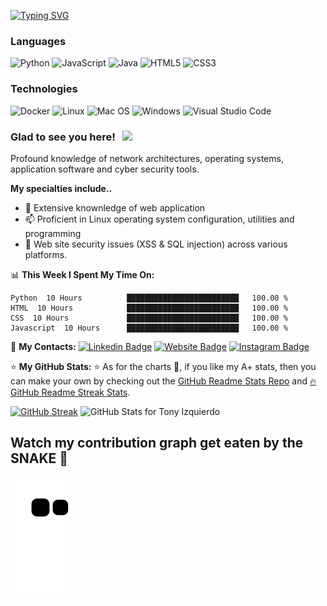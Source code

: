 [![Typing SVG](https://readme-typing-svg.herokuapp.com?color=%231B790D&size=100&lines=Medical+And+Security+Research)](https://git.io/typing-svg)
###  Languages 

![Python](https://img.shields.io/badge/python-3670A0?style=for-the-badge&logo=python&logoColor=ffdd54)
![JavaScript](https://img.shields.io/badge/javascript-%23323330.svg?style=for-the-badge&logo=javascript&logoColor=%23F7DF1E)
![Java](https://img.shields.io/badge/java-%23ED8B00.svg?style=for-the-badge&logo=java&logoColor=white)
![HTML5](https://img.shields.io/badge/html5-%23E34F26.svg?style=for-the-badge&logo=html5&logoColor=white)
![CSS3](https://img.shields.io/badge/css3-%231572B6.svg?style=for-the-badge&logo=css3&logoColor=white)

### Technologies 

![Docker](https://img.shields.io/badge/docker-%230db7ed.svg?style=for-the-badge&logo=docker&logoColor=white)
![Linux](https://img.shields.io/badge/-Linux-000?&logo=Linux)
![Mac OS](https://img.shields.io/badge/mac%20os-000000?style=for-the-badge&logo=macos&logoColor=F0F0F0)
![Windows](https://img.shields.io/badge/Windows-0078D6?style=for-the-badge&logo=windows&logoColor=white)
![Visual Studio Code](https://img.shields.io/badge/Visual%20Studio%20Code-0078d7.svg?style=for-the-badge&logo=visual-studio-code&logoColor=white)


### Glad to see you here! &nbsp; ![](https://visitor-badge.glitch.me/badge?page_id=TonyaIzquierdo.TonyaIzquierdo)
Profound knowledge of network architectures, operating systems, application software and cyber security tools.



**My specialties include..** 
- 🚀 Extensive knownledge of web application
- 📫 Proficient in Linux operating system configuration, utilities and programming
- 💬 Web site security issues (XSS & SQL injection) across various platforms.  
 

📊 **This Week I Spent My Time On:**
<!--START_SECTION:waka-->
```text
Python  10 Hours          █████████████████████████   100.00 %
HTML  10 Hours            █████████████████████████   100.00 % 
CSS  10 Hours             █████████████████████████   100.00 % 
Javascript  10 Hours      █████████████████████████   100.00 % 
```
<!--END_SECTION:waka-->
💬 **My Contacts:** 
[![Linkedin Badge](https://img.shields.io/badge/-LinkedIn-0e76a8?style=flat-square&logo=Linkedin&logoColor=white)](https://www.linkedin.com/in/alexanderizqu/)
[![Website Badge](https://img.shields.io/badge/Website-3b5998?style=flat-square&logo=google-chrome&logoColor=white)](https://x310t0x01.com/)
[![Instagram Badge](https://img.shields.io/badge/-Instagram-e4405f?style=flat-square&logo=Instagram&logoColor=white)](https://www.instagram.com/x310t0x01/)


⭐ **My GitHub Stats:** ⭐ 
As for the charts 🥧, if you like my A+ stats, then you can make your own by checking out the [GitHub Readme Stats Repo](https://github.com/anuraghazra/github-readme-stats) and [🔥 GitHub Readme Streak Stats](https://github-readme-streak-stats.herokuapp.com/demo/).


[![GitHub Streak](http://github-readme-streak-stats.herokuapp.com?user=X310t0x01&theme=github-dark&hide_border=true&date_format=M%20j%5B%2C%20Y%5D)](https://git.io/streak-stats)
<img src="https://github-readme-stats.vercel.app/api?username=X310t0x01&show_icons=true&include_all_commits=true&count_private=true&theme=jolly&layout=compact" alt="GitHub Stats for Tony Izquierdo" width="500">


## Watch my contribution graph get eaten by the SNAKE 🐍
![github contribution grid snake animation](https://raw.githubusercontent.com/X310t0x01/x310t0x01/output/github-contribution-grid-snake.svg)
